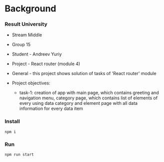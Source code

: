 # Background
### Result University

* Stream Middle
* Group 15
* Student - Andreev Yuriy
* Project - React router (module 4)

* General - this project shows solution of tasks of 'React router' module
* Project objectives:
  * task-1: creation of app with main page, which contains greeting and navigation menu, category page, which contains list of elements of every using data category and element page with all data information for every data item

### Install

```
npm i
```

### Run
```
npm run start
```
